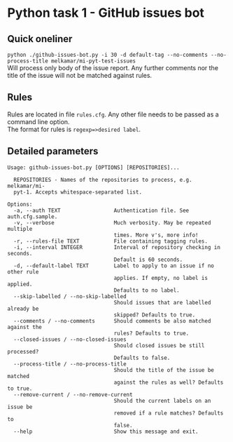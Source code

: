 # Python task 1 - GitHub issues bot

## Quick oneliner
`python ./github-issues-bot.py -i 30 -d default-tag --no-comments --no-process-title melkamar/mi-pyt-test-issues`  
Will process only body of the issue report. Any further comments nor the title of the issue will not be matched against rules.

## Rules
Rules are located in file `rules.cfg`. Any other file needs to be passed as a command line option.  
The format for rules is `regexp=>desired label`.

## Detailed parameters
```
Usage: github-issues-bot.py [OPTIONS] [REPOSITORIES]...

  REPOSITORIES - Names of the repositories to process, e.g. melkamar/mi-
  pyt-1. Accepts whitespace-separated list.

Options:
  -a, --auth TEXT                 Authentication file. See auth.cfg.sample.
  -v, --verbose                   Much verbosity. May be repeated multiple
                                  times. More v's, more info!
  -r, --rules-file TEXT           File containing tagging rules.
  -i, --interval INTEGER          Interval of repository checking in seconds.
                                  Default is 60 seconds.
  -d, --default-label TEXT        Label to apply to an issue if no other rule
                                  applies. If empty, no label is applied.
                                  Defaults to no label.
  --skip-labelled / --no-skip-labelled
                                  Should issues that are labelled already be
                                  skipped? Defaults to true.
  --comments / --no-comments      Should comments be also matched against the
                                  rules? Defaults to true.
  --closed-issues / --no-closed-issues
                                  Should closed issues be still processed?
                                  Defaults to false.
  --process-title / --no-process-title
                                  Should the title of the issue be matched
                                  against the rules as well? Defaults to true.
  --remove-current / --no-remove-current
                                  Should the current labels on an issue be
                                  removed if a rule matches? Defaults to
                                  false.
  --help                          Show this message and exit.
  ```
